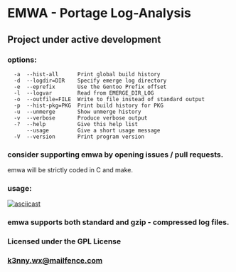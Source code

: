 # EMWA  -  Portage Log-Analysis

## Project under active development

### options:
      -a  --hist-all      Print global build history
      -d  --logdir=DIR    Specify emerge log directory
      -e  --eprefix       Use the Gentoo Prefix offset
      -l  --logvar        Read from EMERGE_DIR_LOG
      -o  --outfile=FILE  Write to file instead of standard output
      -p  --hist-pkg=PKG  Print build history for PKG
      -u  --unmerge       Show unmerge history
      -v  --verbose       Produce verbose output
      -?  --help          Give this help list
          --usage         Give a short usage message
      -V  --version       Print program version

### consider supporting emwa by opening issues / pull requests.
emwa will be strictly coded in C and make.

### usage:
[![asciicast](https://asciinema.org/a/8ZDXAowhojmOiACY00rXBNeXt.svg)](https://asciinema.org/a/8ZDXAowhojmOiACY00rXBNeXt)

### emwa supports both standard and gzip - compressed log files.

### Licensed under the GPL License

### <k3nny.wx@mailfence.com>

